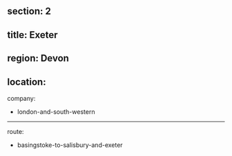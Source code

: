 ﻿section: 2
----
title: Exeter
----
region: Devon
----
location: 
----
company:
- london-and-south-western
----
route:
- basingstoke-to-salisbury-and-exeter
